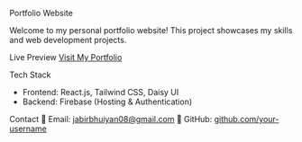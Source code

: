 Portfolio Website

Welcome to my personal portfolio website! This project showcases my skills and web development projects.

Live Preview
[Visit My Portfolio]([https://your-portfolio-link.com](https://tourmaline-tiramisu-5a6cb5.netlify.app))

 Tech Stack
- Frontend: React.js, Tailwind CSS, Daisy UI
- Backend: Firebase (Hosting & Authentication)


 Contact
📧 Email: jabirbhuiyan08@gmail.com
🐙 GitHub: [github.com/your-username](https://github.com/JabirBhuiyan08)

